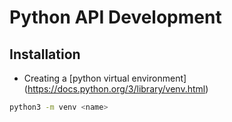 # Python API Development

## Installation

- Creating a [python virtual environment] (https://docs.python.org/3/library/venv.html) 

```bash
python3 -m venv <name> 
```

 
